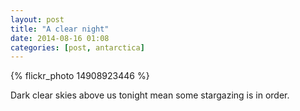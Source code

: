 ```yaml
---
layout: post
title: "A clear night"
date: 2014-08-16 01:08
categories: [post, antarctica]
---
```


{% flickr_photo 14908923446 %}

Dark clear skies above us tonight mean some stargazing is in order.

